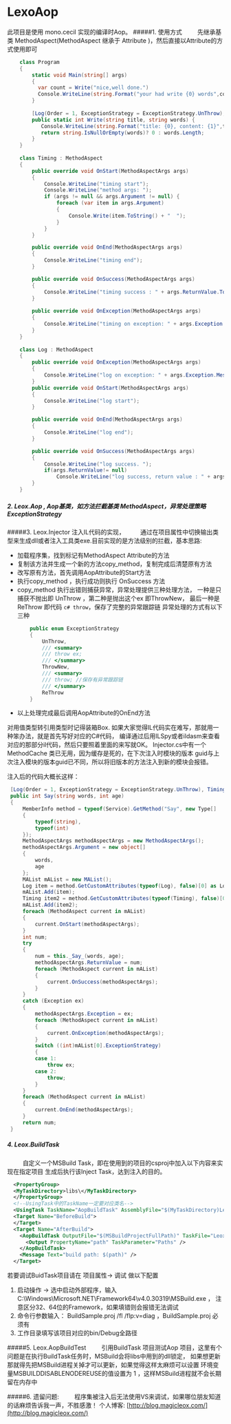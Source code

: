 # LexoAop

此项目是使用 mono.cecil 实现的编译时Aop。
#####1. 使用方式
  &emsp; &emsp;先继承基类 MethodAspect(MethodAspect 继承于 Attribute )，然后直接以Attribute的方式使用即可
``` c#
    class Program
    {
        static void Main(string[] args)
        {
          var count = Write("nice,well done.")
		  Console.WriteLine(string.Format("your had write {0} words",count.ToString()));
        }
		
		[Log(Order = 1, ExceptionStrategy = ExceptionStrategy.UnThrow), Timing(Order = 2)]
        public static int Write(string title, string words) {
           Console.WriteLine(string.Format("title: {0}, content: {1}",title,words));
		   return string.IsNullOrEmpty(words)? 0 : words.Length;
        }
    }
	
    class Timing : MethodAspect
    {
        public override void OnStart(MethodAspectArgs args)
        {
		    Console.WriteLine("timing start");
			Console.WriteLine("method args: ");
            if (args != null && args.Argument != null) {
                foreach (var item in args.Argument)
                {
                    Console.Write(item.ToString() + "  ");
                }
            }
        }

        public override void OnEnd(MethodAspectArgs args)
        {
            Console.WriteLine("timing end");
        }

        public override void OnSuccess(MethodAspectArgs args)
        {
            Console.WriteLine("timing success : " + args.ReturnValue.ToString());
        }
		
	    public override void OnException(MethodAspectArgs args)
        {
            Console.WriteLine("timing on exception: " + args.Exception.Message);
        }
    }
	
	class Log : MethodAspect
    {
        public override void OnException(MethodAspectArgs args)
        {
            Console.WriteLine("log on exception: " + args.Exception.Message);
        }
        public override void OnStart(MethodAspectArgs args)
        {
            Console.WriteLine("log start");
        }

        public override void OnEnd(MethodAspectArgs args)
        {
            Console.WriteLine("log end");
        }

        public override void OnSuccess(MethodAspectArgs args)
        {
            Console.WriteLine("log success. ");
			if(args.ReturnValue!= null)
				Console.WriteLine("log success, return value : " + args.ReturnValue.ToString()); 
        }
    }
```

##### 2. Leox.Aop , Aop基类，如方法拦截基类 MethodAspect，异常处理策略 ExceptionStrategy

#####3. Leox.Injector 注入IL代码的实现，
  &emsp; &emsp;通过在项目属性中切换输出类型来生成dll或者注入工具类exe.目前实现的是方法级别的拦截，基本思路:
  - 加载程序集，找到标记有MethodAspect Attribute的方法
  - 复制该方法并生成一个新的方法copy_method，复制完成后清楚原有方法
  - 改写原有方法，首先调用AopAttribute的Start方法
  - 执行copy_method ，执行成功则执行 OnSuccess 方法
  - copy_method 执行出错则捕获异常，异常处理提供三种处理方法，
    一种是只捕获不抛出即 UnThrow ，第二种是抛出这个ex 即ThrowNew，
	最后一种是 ReThrow 即代码 ``` c# throw ```，保存了完整的异常跟踪链 
	  异常处理的方式有以下三种
    ``` c#
	    public enum ExceptionStrategy
		{
			UnThrow,
			/// <summary>
			/// throw ex; 
			/// </summary>
			ThrowNew,
			/// <summary>
			/// throw; //保存有异常跟踪链
			/// </summary>
			ReThrow
		}
    ``` 
  - 以上处理完成最后调用AopAttribute的OnEnd方法
  
  对用值类型转引用类型时记得装箱Box.
  如果大家觉得IL代码实在难写，那就用一种笨办法，就是首先写好对应的C#代码，
  编译通过后用ILSpy或者ildasm来查看对应的那部分il代码，然后只要照着里面的来写就OK。
  Injector.cs中有一个 MethodCache 类已无用，因为缓存是死的，在下次注入时模块的版本
  guid与上次注入模块的版本guid已不同，所以将旧版本的方法注入到新的模块会报错。
  
  注入后的代码大概长这样：
  
   ``` c#
	[Log(Order = 1, ExceptionStrategy = ExceptionStrategy.UnThrow), Timing(Order = 12)]
	public int Say(string words, int age)
	{
		MemberInfo method = typeof(Service).GetMethod("Say", new Type[]
		{
			typeof(string),
			typeof(int)
		});
		MethodAspectArgs methodAspectArgs = new MethodAspectArgs();
		methodAspectArgs.Argument = new object[]
		{
			words,
			age
		};
		MAList mAList = new MAList();
		Log item = method.GetCustomAttributes(typeof(Log), false)[0] as Log;
		mAList.Add(item);
		Timing item2 = method.GetCustomAttributes(typeof(Timing), false)[0] as Timing;
		mAList.Add(item2);
		foreach (MethodAspect current in mAList)
		{
			current.OnStart(methodAspectArgs);
		}
		int num;
		try
		{
			num = this._Say_(words, age);
			methodAspectArgs.ReturnValue = num;
			foreach (MethodAspect current in mAList)
			{
				current.OnSuccess(methodAspectArgs);
			}
		}
		catch (Exception ex)
		{
			methodAspectArgs.Exception = ex;
			foreach (MethodAspect current in mAList)
			{
				current.OnException(methodAspectArgs);
			}
			switch ((int)mAList[0].ExceptionStrategy)
			{
			case 1:
				throw ex;
			case 2:
				throw;
			}
		}
		foreach (MethodAspect current in mAList)
		{
			current.OnEnd(methodAspectArgs);
		}
		return num;
	}
   ```

##### 4. Leox.BuildTask 
&emsp; &emsp; 自定义一个MSBuild Task，即在使用到的项目的csproj中加入以下内容来实现在指定项目
生成后执行该Inject Task，达到注入的目的。
``` xml
  <PropertyGroup>
  <MyTaskDirectory>libs\</MyTaskDirectory>
  </PropertyGroup>
  <!--UsingTask中的TaskName一定要对应类名-->
  <UsingTask TaskName="AopBuildTask" AssemblyFile="$(MyTaskDirectory)Leox.BuildTask.dll" />
  <Target Name="BeforeBuild">
  </Target>
  <Target Name="AfterBuild">
    <AopBuildTask OutputFile="$(MSBuildProjectFullPath)" TaskFile="Leox.Injector.exe">
      <Output PropertyName="path" TaskParameter="Paths" />
    </AopBuildTask>
    <Message Text="build path: $(path)" />
  </Target>
```
 若要调试BuidTask项目请在 项目属性-> 调试 做以下配置
 1. 启动操作 -> 选中启动外部程序，输入 C:\Windows\Microsoft.NET\Framework64\v4.0.30319\MSBuild.exe ，
   注意区分32、64位的Framework，如果填错则会报错无法调试
 2. 命令行参数输入： BuildSample.proj /fl /flp:v=diag ，BuildSample.proj 必须有
 3. 工作目录填写该项目对应的bin/Debug全路径
 
#####5. Leox.AopBuildTest 
&emsp; &emsp;引用BuildTask 项目测试Aop 项目，这里有个问题是在执行BuildTask任务时，MSBuild会将libs中用到的dll锁定，
  如果想更新那就得先把MSBuild进程关掉才可以更新，如果觉得这样太麻烦可以设置
  环境变量MSBUILDDISABLENODEREUSE的值设置为 1 ，这样MSBuild进程就不会长期留在内存中
  
#####6. 遗留问题:
&emsp; &emsp;程序集被注入后无法使用VS来调试，如果哪位朋友知道的话麻烦告诉我一声，不胜感激！
个人博客:  [http://blog.magicleox.com/](http://blog.magicleox.com/)











